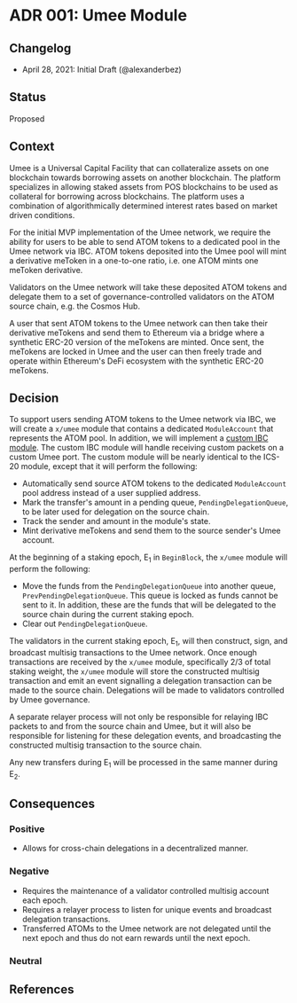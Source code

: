 # ADR 001: Umee Module

## Changelog

- April 28, 2021: Initial Draft (@alexanderbez)

## Status

Proposed

## Context

Umee is a Universal Capital Facility that can collateralize assets on one
blockchain towards borrowing assets on another blockchain. The platform specializes
in allowing staked assets from POS blockchains to be used as collateral for
borrowing across blockchains. The platform uses a combination of algorithmically
determined interest rates based on market driven conditions.

For the initial MVP implementation of the Umee network, we require the ability
for users to be able to send ATOM tokens to a dedicated pool in the Umee network
via IBC. ATOM tokens deposited into the Umee pool will mint a derivative meToken
in a one-to-one ratio, i.e. one ATOM mints one meToken derivative.

Validators on the Umee network will take these deposited ATOM tokens and delegate
them to a set of governance-controlled validators on the ATOM source chain,
e.g. the Cosmos Hub.

A user that sent ATOM tokens to the Umee network can then take their derivative
meTokens and send them to Ethereum via a bridge where a synthetic ERC-20 version
of the meTokens are minted. Once sent, the meTokens are locked in Umee and the
user can then freely trade and operate within Ethereum's DeFi ecosystem with the
synthetic ERC-20 meTokens.

## Decision

To support users sending ATOM tokens to the Umee network via IBC, we will create
a `x/umee` module that contains a dedicated `ModuleAccount` that represents the
ATOM pool. In addition, we will implement a [custom IBC module](https://github.com/cosmos/ibc-go/blob/v1.0.0-alpha1/docs/custom.md).
The custom IBC module will handle receiving custom packets on a custom Umee port.
The custom module will be nearly identical to the ICS-20 module, except that it
will perform the following:

- Automatically send source ATOM tokens to the dedicated `ModuleAccount` pool
  address instead of a user supplied address.
- Mark the transfer's amount in a pending queue, `PendingDelegationQueue`, to be
  later used for delegation on the source chain.
- Track the sender and amount in the module's state.
- Mint derivative meTokens and send them to the source sender's Umee account.

At the beginning of a staking epoch, E<sub>1</sub> in `BeginBlock`, the `x/umee`
module will perform the following:

- Move the funds from the `PendingDelegationQueue` into another queue,
  `PrevPendingDelegationQueue`. This queue is locked as funds cannot be sent to
  it. In addition, these are the funds that will be delegated to the source chain
  during the current staking epoch.
- Clear out `PendingDelegationQueue`.

The validators in the current staking epoch, E<sub>1</sub>, will then construct,
sign, and broadcast multisig transactions to the Umee network. Once enough
transactions are received by the `x/umee` module, specifically 2/3 of total
staking weight, the `x/umee` module will store the constructed multisig transaction
and emit an event signalling a delegation transaction can be made to the source
chain. Delegations will be made to validators controlled by Umee governance.

A separate relayer process will not only be responsible for relaying IBC packets
to and from the source chain and Umee, but it will also be responsible for
listening for these delegation events, and broadcasting the constructed multisig
transaction to the source chain.

Any new transfers during E<sub>1</sub> will be processed in the same manner during
E<sub>2</sub>.

## Consequences

### Positive

- Allows for cross-chain delegations in a decentralized manner.

### Negative

- Requires the maintenance of a validator controlled multisig account each epoch.
- Requires a relayer process to listen for unique events and broadcast
  delegation transactions.
- Transferred ATOMs to the Umee network are not delegated until the next epoch
  and thus do not earn rewards until the next epoch.
  
### Neutral

## References
